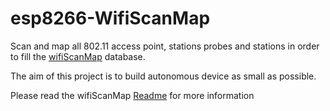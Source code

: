 # esp8266-WifiScanMap

Scan and map all 802.11 access point, stations probes and stations in order to fill the  [wifiScanMap](https://github.com/mehdilauters/wifiScanMap) database.

The aim of this project is to build autonomous device as small as possible.

Please read the wifiScanMap [Readme](https://github.com/mehdilauters/wifiScanMap/blob/master/README.md) for more information